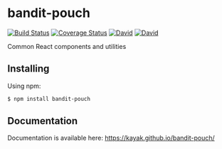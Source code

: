# bandit-pouch

[![Build Status](https://travis-ci.org/kayak/bandit-pouch.png?branch=master)](https://travis-ci.org/kayak/bandit-pouch)
[![Coverage Status](https://coveralls.io/repos/github/kayak/bandit-pouch/badge.svg)](https://coveralls.io/github/kayak/bandit-pouch)
[![David](https://img.shields.io/david/kayak/bandit-pouch.svg)](https://david-dm.org/kayak/bandit-pouch)
[![David](https://img.shields.io/david/dev/kayak/bandit-pouch.svg)](https://david-dm.org/kayak/bandit-pouch)

Common React components and utilities

## Installing

Using npm:

```bash
$ npm install bandit-pouch
```

## Documentation

Documentation is available here: https://kayak.github.io/bandit-pouch/
